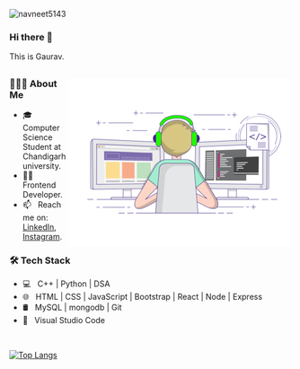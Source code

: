 <p align="left"> <img src="https://komarev.com/ghpvc/?username=navneet5143&label=Profile%20views&color=0e75b6&style=flat" alt="navneet5143" /> </p>

### Hi there 👋
This is Gaurav.


<h2></h2>
<img align="right" alt="GIF" src="https://raw.githubusercontent.com/devSouvik/devSouvik/master/gif3.gif" width="400"/>

<h3> 👨🏻‍💻 About Me </h3>

- 🎓 &nbsp; Computer Science Student at Chandigarh university.
- 👨‍💻 &nbsp; Frontend Developer.
- 📫 &nbsp; Reach me on: [LinkedIn](https://www.linkedin.com/in/gaurav199/), [Instagram](https://www.instagram.com/_dbg07/).

<h3>🛠 Tech Stack</h3>

- 💻 &nbsp; C++ | Python | DSA 
- 🌐 &nbsp; HTML | CSS | JavaScript | Bootstrap | React | Node | Express
- 🛢 &nbsp; MySQL | mongodb | Git
- 🔧 &nbsp; Visual Studio Code
</br>

[![Top Langs](https://github-readme-stats.vercel.app/api/top-langs/?username=Gauravmishra1411&layout=compact&text_color=daf7dc&bg_color=151515)](https://github.com/Gauravmishra1411/github-readme-stats)
